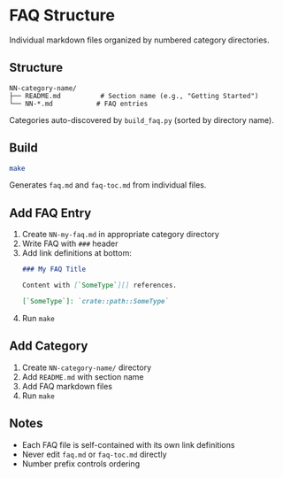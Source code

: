 # FAQ Structure

Individual markdown files organized by numbered category directories.

## Structure

```
NN-category-name/
├── README.md          # Section name (e.g., "Getting Started")
└── NN-*.md           # FAQ entries
```

Categories auto-discovered by `build_faq.py` (sorted by directory name).

## Build

```bash
make
```

Generates `faq.md` and `faq-toc.md` from individual files.

## Add FAQ Entry

1. Create `NN-my-faq.md` in appropriate category directory
2. Write FAQ with `###` header
3. Add link definitions at bottom:
   ```markdown
   ### My FAQ Title

   Content with [`SomeType`][] references.

   [`SomeType`]: `crate::path::SomeType`
   ```
4. Run `make`

## Add Category

1. Create `NN-category-name/` directory
2. Add `README.md` with section name
3. Add FAQ markdown files
4. Run `make`

## Notes

- Each FAQ file is self-contained with its own link definitions
- Never edit `faq.md` or `faq-toc.md` directly
- Number prefix controls ordering
